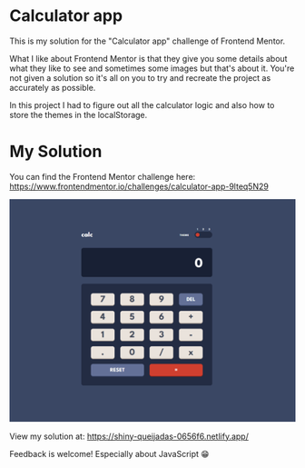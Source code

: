 # Calculator app
This is my solution for the "Calculator app" challenge of Frontend Mentor.

What I like about Frontend Mentor is that they give you some details about what they like to see and sometimes some images but that's about it.
You're not given a solution so it's all on you to try and recreate the project as accurately as possible.

In this project I had to figure out all the calculator logic and also how to store the themes in the localStorage. 

# My Solution
You can find the Frontend Mentor challenge here:
https://www.frontendmentor.io/challenges/calculator-app-9lteq5N29


![My solution](/design/my-solution.png "My solution")

View my solution at: https://shiny-queijadas-0656f6.netlify.app/

Feedback is welcome! Especially about JavaScript 😁
